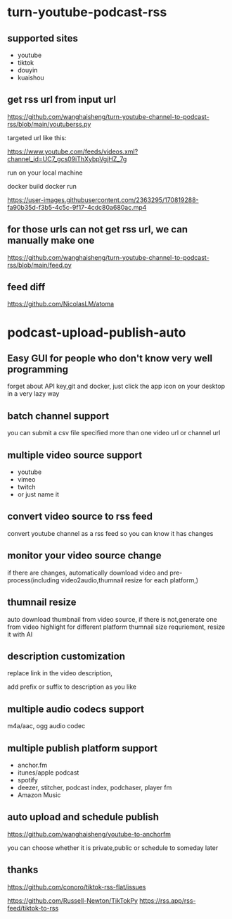 # turn-youtube-podcast-rss

## supported sites

* youtube 
* tiktok 
* douyin 
* kuaishou

## get rss url from input url 

https://github.com/wanghaisheng/turn-youtube-channel-to-podcast-rss/blob/main/youtuberss.py

targeted url like this:

https://www.youtube.com/feeds/videos.xml?channel_id=UC7_gcs09iThXybpVgjHZ_7g



run on your local machine 

docker build 
docker run 


https://user-images.githubusercontent.com/2363295/170819288-fa90b35d-f3b5-4c5c-9f17-4cdc80a680ac.mp4


## for those urls can not get rss url, we can manually make one 

https://github.com/wanghaisheng/turn-youtube-channel-to-podcast-rss/blob/main/feed.py


## feed diff 

https://github.com/NicolasLM/atoma

# podcast-upload-publish-auto



## Easy GUI for people who don't know very well programming 

forget about API key,git and docker, just click the app icon on your desktop in a very lazy way

## batch channel support
you can submit a csv file specified more than one video url or channel url


## multiple video  source support

* youtube
* vimeo
* twitch
* or just name it

## convert video source to rss feed

convert youtube channel as a rss feed so you can know it has changes

## monitor your video source change

if there are changes, automatically download video and pre-process(including video2audio,thumnail resize for each platform,)


## thumnail resize

auto download thumbnail from video source, if there is not,generate one from video highlight
for different platform thumnail size requriement, resize it with AI


## description customization

replace link in the video description,

add prefix or suffix to description as you like 
## multiple audio codecs support


  m4a/aac, ogg audio codec 
  
## multiple publish platform support  

* anchor.fm  
* itunes/apple podcast
* spotify
* deezer, stitcher, podcast index, podchaser, player fm 
* Amazon Music

## auto upload and schedule publish

https://github.com/wanghaisheng/youtube-to-anchorfm

you can choose whether it is private,public or schedule to someday later


## thanks 

https://github.com/conoro/tiktok-rss-flat/issues

https://github.com/Russell-Newton/TikTokPy
https://rss.app/rss-feed/tiktok-to-rss
